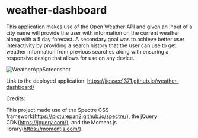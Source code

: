 # weather-dashboard

This application makes use of the Open Weather API and given an input of a city name 
will provide the user with information on the current weather along with a 5 day 
forecast. A secondary goal was to achieve better user interactivity by providing 
a search history that the user can use to get weather information from previous
searches along with ensuring a responsive design that allows for use on any device. 

![WeatherAppScreenshot](https://user-images.githubusercontent.com/66571617/91623033-04ca1300-e957-11ea-8e6f-4933ac0ae3bf.PNG)

Link to the deployed application: https://jjessee1371.github.io/weather-dashboard/

Credits: 

This project made use of the Spectre CSS framework(https://picturepan2.github.io/spectre/),
the jQuery CDN(https://jquery.com/), and the Moment.js library(https://momentjs.com/).